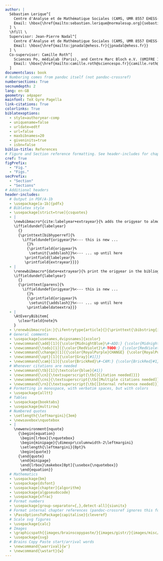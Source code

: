 ```yaml
---
author: |
  Sébastien Lerique^[
    Centre d'Analyse et de Mathématique Sociales (CAMS, UMR 8557 EHESS-CNRS, Paris).
    Email: \hbox{\href{mailto:sebastien.lerique@normalesup.org}{sebastien.lerique@normalesup.org}}.
  ] \
  \hfill \
  Supervisor: Jean-Pierre Nadal^[
    Centre d’Analyse et de Mathématique Sociales (CAMS, UMR 8557 EHESS-CNRS, Paris), and Laboratoire de Physique Statistique (LPS, UMR 8550 CNRS-ENS-UPMC-Univ. Paris Diderot, Paris).
    Email: \hbox{\href{mailto:jpnadal@ehess.fr}{jpnadal@ehess.fr}}
  ] \
  Co-supervisor: Camille Roth^[
    Sciences Po, médialab (Paris), and Centre Marc Bloch e.V. (UMIFRE 14 CNRS-MAEE, Berlin).
    Email: \hbox{\href{mailto:camille.roth@sciencespo.fr}{camille.roth@sciencespo.fr}}
  ]
documentclass: book
# Numbering comes from pandoc itself (not pandoc-crossref)
numbersections: True
secnumdepth: 2
lang: en-GB
geometry: a4paper
mainfont: TeX Gyre Pagella
link-citations: True
colorlinks: True
biblatexoptions:
  - style=authoryear-comp
  - uniquename=false
  - urldate=edtf
  - url=false
  - maxbibnames=20
  - giveninits=true
  - isbn=false
biblio-title: References
# Figure and Section reference formatting. See header-includes for chapter ref formatting.
cref: True
figPrefix:
  - "Fig."
  - "Figs."
secPrefix:
  - "Section"
  - "Sections"
# Additional headers
header-includes:
  # Output in PDF/A-1b
  - \usepackage[a-1b]{pdfx}
  # Biblatex style
  - \usepackage[strict=true]{csquotes}
  - |
    \newbibmacro*{cite:labelyear+extrayear}{% adds the origyear to almost every cite command
    \iffieldundef{labelyear}
      {}
      {\printtext[bibhyperref]{%
        \iffieldundef{origyear}%<--- this is new ...
          {}%
          {\printfield{origyear}%
           \setunit{\addslash}}%<--- ... up until here
         \printfield{labelyear}%
         \printfield{extrayear}}}}
  - |
    \renewbibmacro*{date+extrayear}{% print the origyear in the bibliography as well
    \iffieldundef{labelyear}
      {}
      {\printtext[parens]{%
        \iffieldundef{origyear}%<--- this is new ...
          {}%
          {\printfield{origyear}%
           \setunit{\addslash}}%<--- ... up until here
          \printlabeldateextra}}}
  - |
    \AtEveryBibitem{
      \clearfield{note}%
    }
  - \renewbibmacro{in:}{\ifentrytype{article}{}{\printtext{\bibstring{in}\intitlepunct}}}
  # General comments
  - \usepackage[usenames,dvipsnames]{xcolor}
  - \newcommand{\add}[1]{{\color{MidnightBlue}\#~ADD:} {\color{MidnightBlue}#1}}
  - \newcommand{\todo}[1]{{\color{RedViolet}\#~TODO:} {\color{RedViolet}#1}}
  - \newcommand{\change}[1]{{\color{RoyalPurple}CHANGE} {\color{RoyalPurple}[#1]}}
  - \newcommand{\opt}[1]{{\color{Gray}[#1]}}
  - \newcommand{\cam}[1]{{\color{BrickRed}\#~CAM:} {\color{BrickRed}#1}}
  # Whenever citations are needed
  - \newcommand{\tb}[1]{\textcolor{blue}{#1}}
  - \newcommand{\cn}{\textsuperscript{\tb{[Citation needed]}}}
  - \newcommand{\cns}{\textsuperscript{\tb{[Multiple citations needed]}}}
  - \newcommand{\rn}{\textsuperscript{\tb{[Internal reference needed]}}}
  # Formatting in monospace, with verbatim spaces, but with colors
  - \usepackage{alltt}
  # Tables
  - \usepackage{booktabs}
  - \usepackage{multirow}
  # Numbered quotes
  - \setlength{\leftmargini}{3em}
  - \newsavebox\nquotebox
  - |
    \newenvironment{nquote}
      {\begin{equation}
       \begin{lrbox}{\nquotebox}
       \begin{minipage}{\dimexpr\columnwidth-2\leftmargini}
       \setlength{\leftmargini}{0pt}%
       \begin{quote}}
      {\end{quote}
       \end{minipage}
       \end{lrbox}\makebox[0pt]{\usebox{\nquotebox}}
       \end{equation}}
  # Mathematics
  - \usepackage{bm}
  - \usepackage{dsfont}
  - \usepackage[chapter]{algorithm}
  - \usepackage{algpseudocode}
  - \usepackage{xfrac}
  # Format numbers
  - \usepackage[group-separator={,},detect-all]{siunitx}
  # Format internal chapter references (pandoc-crossref ignores this for section and figure refs)
  - \PassOptionsToPackage{capitalise}{cleveref}
  # Scale svg figures
  - \usepackage{calc}
  # Images
  - \graphicspath{{images/brainscopypaste/}{images/gistr/}{images/misc/}}
  - \usepackage{svg}
  # Brains Copy Paste start/arrival words
  - \newcommand{\warrival}{w'}
  - \newcommand{\wstart}{w}
---
```

